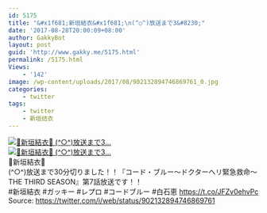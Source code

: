 ```yaml
---
id: 5175
title: "&#x1f681;新垣結衣&#x1f681;\n(^○^)放送まで3&#8230;"
date: '2017-08-28T20:00:09+08:00'
author: GakkyBot
layout: post
guid: 'http://www.gakky.me/5175.html'
permalink: /5175.html
Views:
    - '142'
image: /wp-content/uploads/2017/08/902132894746869761_0.jpg
categories:
    - twitter
tags:
    - twitter
    - 新垣结衣
---
```


[![🚁新垣結衣🚁
(^○^)放送まで3...](http://www.yui-aragaki.org/wp-content/uploads/2017/08/902132894746869761_0.jpg)](http://www.yui-aragaki.org/wp-content/uploads/2017/08/902132894746869761_0.jpg)  
[![🚁新垣結衣🚁
(^○^)放送まで3...](http://www.yui-aragaki.org/wp-content/uploads/2017/08/902132894746869761_1.jpg)](http://www.yui-aragaki.org/wp-content/uploads/2017/08/902132894746869761_1.jpg)  
🚁新垣結衣🚁  
(^○^)放送まで30分切りました！！『コード・ブルー～ドクターヘリ緊急救命～THE THIRD SEASON』第7話放送です！！  
\#新垣結衣 #ガッキー #レプロ #コードブルー #白石恵 https://t.co/JFZv0ehvPc  
Source: <https://twitter.com/i/web/status/902132894746869761>